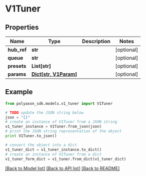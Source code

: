 # V1Tuner


## Properties
Name | Type | Description | Notes
------------ | ------------- | ------------- | -------------
**hub_ref** | **str** |  | [optional] 
**queue** | **str** |  | [optional] 
**presets** | **List[str]** |  | [optional] 
**params** | [**Dict[str, V1Param]**](V1Param.md) |  | [optional] 

## Example

```python
from polyaxon_sdk.models.v1_tuner import V1Tuner

# TODO update the JSON string below
json = "{}"
# create an instance of V1Tuner from a JSON string
v1_tuner_instance = V1Tuner.from_json(json)
# print the JSON string representation of the object
print V1Tuner.to_json()

# convert the object into a dict
v1_tuner_dict = v1_tuner_instance.to_dict()
# create an instance of V1Tuner from a dict
v1_tuner_form_dict = v1_tuner.from_dict(v1_tuner_dict)
```
[[Back to Model list]](../README.md#documentation-for-models) [[Back to API list]](../README.md#documentation-for-api-endpoints) [[Back to README]](../README.md)


